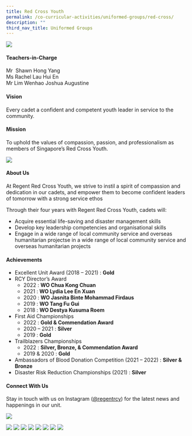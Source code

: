 ```yaml
---
title: Red Cross Youth
permalink: /co-curricular-activities/uniformed-groups/red-cross/
description: ""
third_nav_title: Uniformed Groups
---
```

![](/images/CCA/Red%20Cross%20Youth/RCYBanner%20-%202023.jpg)

#### Teachers-in-Charge  
Mr  Shawn Hong Yang  
Ms Rachel Lau Hui En  
Mr Lim Wenhao Joshua Augustine

#### Vision  
Every cadet a confident and competent youth leader in service to the community.

#### Mission 
To uphold the values of compassion, passion, and professionalism as members of Singapore’s Red Cross Youth.

![](/images/CCA/2022%20Red%20Cross%20Formal.jpg)

#### About Us

At Regent Red Cross Youth, we strive to instil a spirit of compassion and dedication in our cadets, and empower them to become confident leaders of tomorrow with a strong service ethos

Through their four years with Regent Red Cross Youth, cadets will:

*   Acquire essential life-saving and disaster management skills
*   Develop key leadership competencies and organisational skills
*   Engage in a wide range of local community service and overseas humanitarian projectse in a wide range of local community service and overseas humanitarian projects

#### Achievements

* Excellent Unit Award (2018 – 2021) : **Gold**
* RCY Director’s Award  
	* 2022 : **WO Chua Kong Chuan**
	* 2021 : **WO Lydia Lee En Xuan**
	* 2020 : **WO Jasnita Binte Mohammad Firdaus**
	* 2019 : **WO Tang Fu Gui**
	* 2018 : **WO Destya Kusuma Roem**
* First Aid Championships
	* 2022 : **Gold & Commendation Award**
	* 2020 – 2021 : **Silver**
	* 2019 : **Gold**
* Trailblazers Championships
	* 2022 : **Silver, Bronze, & Commendation Award**
	* 2019 & 2020 : **Gold**
* Ambassadors of Blood Donation Competition (2021 – 2022) : **Silver & Bronze**
* Disaster Risk Reduction Championships (2021) : **Silver**


#### Connect With Us

Stay in touch with us on Instagram ([@regentrcy](https://www.instagram.com/regentrcy)) for the latest news and happenings in our unit.

![](/images/CCA/2022%20Red%20Cross%20Fun.jpg)

![](/images/CCA/Red%20Cross%20Youth/RCY-1.jpg)
![](/images/CCA/Red%20Cross%20Youth/RCY-2.jpg)
![](/images/CCA/Red%20Cross%20Youth/RCY-3.jpg)
![](/images/CCA/Red%20Cross%20Youth/RCY-4.jpg)
![](/images/CCA/Red%20Cross%20Youth/RCY-5.jpg)
![](/images/CCA/Red%20Cross%20Youth/RCY-6.jpg)
![](/images/CCA/Red%20Cross%20Youth/RCY-7.jpg)
![](/images/CCA/Red%20Cross%20Youth/RCY-8.jpg)